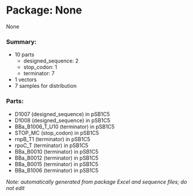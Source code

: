 # Package: None

None

### Summary:

- 10 parts
    - designed_sequence: 2
    - stop_codon: 1
    - terminator: 7
- 1 vectors
- 7 samples for distribution

### Parts:

- D1007 (designed_sequence) in pSB1C5
- D1008 (designed_sequence) in pSB1C5
- BBa_B1006_T_U10 (terminator) in pSB1C5
- STOP_MC (stop_codon) in pSB1C5
- rnpB_T1 (terminator) in pSB1C5
- rpoC_T (terminator) in pSB1C5
- BBa_B0010 (terminator) in pSB1C5
- BBa_B0012 (terminator) in pSB1C5
- BBa_B0015 (terminator) in pSB1C5
- BBa_B1006 (terminator) in pSB1C5

_Note: automatically generated from package Excel and sequence files; do not edit_
